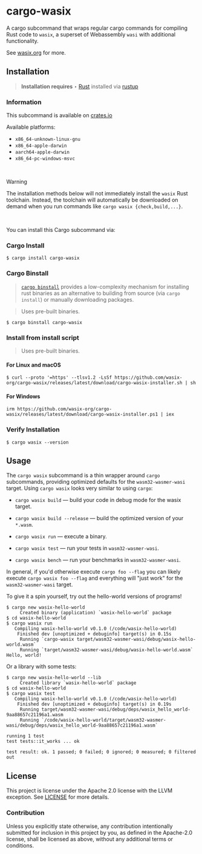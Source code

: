 # cargo-wasix

A cargo subcommand that wraps regular cargo commands for compiling Rust code
to `wasix`, a superset of Webassembly `wasi` with additional functionality.

See [wasix.org](https://wasix.org) for more.

## Installation

> **Installation requires**
> ‣ [Rust](https://www.rust-lang.org/tools/install) installed via [rustup](https://rustup.rs/)


### Information

This subcommand is available on [crates.io](https://crates.io/crates/cargo-wasix)

Available platforms:

- `x86_64-unknown-linux-gnu`
- `x86_64-apple-darwin`
- `aarch64-apple-darwin`
- `x86_64-pc-windows-msvc`


<br />

> [!WARNING]
> The installation methods below will not immediately install the `wasix` Rust toolchain.
Instead, the toolchain will automatically be downloaded on demand when you run commands like `cargo wasix {check,build,...}`.

<br />


You can install this Cargo subcommand via:

### Cargo Install

```shell
$ cargo install cargo-wasix
```

### Cargo Binstall

> [`cargo binstall`](https://github.com/cargo-bins/cargo-binstall) provides a low-complexity mechanism for installing rust binaries as an alternative to building from source (via `cargo install`) or manually downloading packages.

> Uses pre-built binaries.

```shell
$ cargo binstall cargo-wasix
```

### Install from install script

> Uses pre-built binaries.

#### For Linux and macOS

```shell
$ curl --proto '=https' --tlsv1.2 -LsSf https://github.com/wasix-org/cargo-wasix/releases/latest/download/cargo-wasix-installer.sh | sh
```

#### For Windows

```shell
irm https://github.com/wasix-org/cargo-wasix/releases/latest/download/cargo-wasix-installer.ps1 | iex
```

### Verify Installation

```shell
$ cargo wasix --version
```

## Usage

The `cargo wasix` subcommand is a thin wrapper around `cargo` subcommands,
providing optimized defaults for the `wasm32-wasmer-wasi` target. Using `cargo wasix`
looks very similar to using `cargo`:

- `cargo wasix build` — build your code in debug mode for the wasix target.

- `cargo wasix build --release` — build the optimized version of your `*.wasm`.

- `cargo wasix run` — execute a binary.

- `cargo wasix test` — run your tests in `wasm32-wasmer-wasi`.

- `cargo wasix bench` — run your benchmarks in `wasm32-wasmer-wasi`.

In general, if you'd otherwise execute `cargo foo --flag` you can likely execute
`cargo wasix foo --flag` and everything will "just work" for the `wasm32-wasmer-wasi`
target.

To give it a spin yourself, try out the hello-world versions of programs!

```
$ cargo new wasix-hello-world
     Created binary (application) `wasix-hello-world` package
$ cd wasix-hello-world
$ cargo wasix run
   Compiling wasix-hello-world v0.1.0 (/code/wasix-hello-world)
    Finished dev [unoptimized + debuginfo] target(s) in 0.15s
     Running `cargo-wasix target/wasm32-wasmer-wasi/debug/wasix-hello-world.wasm`
     Running `target/wasm32-wasmer-wasi/debug/wasix-hello-world.wasm`
Hello, world!
```

Or a library with some tests:

```
$ cargo new wasix-hello-world --lib
     Created library `wasix-hello-world` package
$ cd wasix-hello-world
$ cargo wasix test
   Compiling wasix-hello-world v0.1.0 (/code/wasix-hello-world)
    Finished dev [unoptimized + debuginfo] target(s) in 0.19s
     Running target/wasm32-wasmer-wasi/debug/deps/wasix_hello_world-9aa88657c21196a1.wasm
     Running `/code/wasix-hello-world/target/wasm32-wasmer-wasi/debug/deps/wasix_hello_world-9aa88657c21196a1.wasm`

running 1 test
test tests::it_works ... ok

test result: ok. 1 passed; 0 failed; 0 ignored; 0 measured; 0 filtered out
```

## License

This project is license under the Apache 2.0 license with the LLVM exception.
See [LICENSE](https://github.com/wasix-org/cargo-wasix/blob/main/LICENSE) for more details.

### Contribution

Unless you explicitly state otherwise, any contribution intentionally submitted
for inclusion in this project by you, as defined in the Apache-2.0 license,
shall be licensed as above, without any additional terms or conditions.
